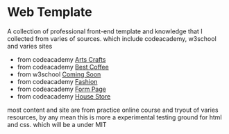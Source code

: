 # Web Template

A collection of professional front-end template and knowledge that I collected from varies of sources. which include codeacademy, w3school and varies sites

- from codeacademy [Arts Crafts](https://linuxbytes.github.io/web-templates/arts-crafts.html)
- from codeacademy [Best Coffee](https://linuxbytes.github.io/web-templates/best-coffee.html)
- from w3school    [Coming Soon](https://linuxbytes.github.io/web-templates/coming_soon.html)
- from codeacademy [Fashion](https://linuxbytes.github.io/web-templates/fashion.html)
- from codeacademy [Form Page](https://linuxbytes.github.io/web-templates/form-page.html)
- from codeacademy [House Store](https://linuxbytes.github.io/web-templates/house-store.html)

most content and site are from practice online course and tryout of varies resources, by any mean this is more a experimental testing ground for html and css. which will be a under MIT 
